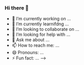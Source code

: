 ### Hi there 👋


- 🔭 I’m currently working on ...
- 🌱 I’m currently learnifdng ...
- 👯 I’m looking to collaborate on ...
- 🤔 I’m looking for help with ...
- 💬 Ask me about ...
- 📫 How to reach me: ...
- 😄 Pronouns: ...
- ⚡ Fun fact: ...
-->
